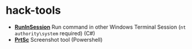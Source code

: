 # hack-tools

- [**RunInSession**](https://github.com/du0ngpv/hack-tools/blob/master/RunInSession.md) Run command in other Windows Terminal Session (`nt authority\system` required) (C#)
- [**PrtSc**](https://github.com/du0ngpv/hack-tools/blob/master/PrtSc.ps1) Screenshot tool (Powershell)
